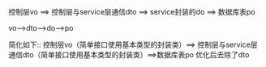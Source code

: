 控制层vo ==> 控制层与service层通信dto ==> service封装的do ==> 数据库表po

vo-->dto-->do-->po

简化如下::
  控制层vo（简单接口使用基本类型的封装类）==> 控制层与service层通信dto（简单接口使用基本类型的封装类）==>数据库表po
  优化后去除了dto